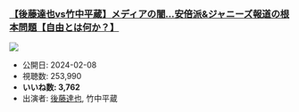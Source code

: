 ### [【後藤達也vs竹中平蔵】メディアの闇…安倍派&ジャニーズ報道の根本問題【自由とは何か？】](https://www.youtube.com/watch?v=k77Zcn19Mpk)
[![](https://img.youtube.com/vi/k77Zcn19Mpk/sddefault.jpg)](https://www.youtube.com/watch?v=k77Zcn19Mpk)
-   公開日: 2024-02-08
-   視聴数: 253,990
-   **いいね数: 3,762**
-   出演者: [後藤達也](/rehacq_fan/people/後藤達也 "wikilink"), 竹中平蔵
